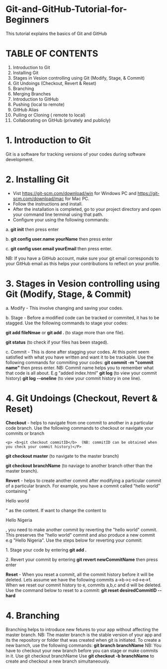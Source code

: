 # Git-and-GitHub-Tutorial-for-Beginners
This tutorial explains the basics of Git and GitHub

# TABLE OF CONTENTS

1. Introduction to Git
2. Installing Git
3. Stages in Vesion controlling using Git (Modify, Stage, & Commit)
4. Git Undoings (Checkout, Revert & Reset)
5. Branching
6. Merging Branches
7. Introduction to GitHub
8. Pushing (local to remote)
9. GitHub Alias
10. Pulling or Cloning ( remote to local)
11. Collaborating on GitHub (privately and publicly)



# 1. Introduction to Git
Git is a software for tracking versions of your codes during software development.



# 2. Installing Git
  - Vist https://git-scm.com/download/win for Windows PC and https://git-scm.com/download/mac for Mac PC.
  - Follow the instructions and install.
  - After the installation is completed, go to your project directory and open your command line terminal using that path.
  - Configure your using the following commands:
  <p>  a. <b>git init</b> then press enter</p>
  <p>  b. <b>git config user.name yourName</b> then press enter</p>
   <p> c. <b>git config user.email yourEmail</b> then press enter.</p> NB: If you have a GitHub account, make sure your git email corresponds to your GitHub email as this helps your contributions to reflect on your profile.
    



# 3. Stages in Vesion controlling using Git (Modify, Stage, & Commit)
<p>a. Modify - This involve changing and saving your codes.</P>
<p>b. Stage - Before a modified code can be tracked or commited, it has to be stagged. Use the following commands to stage your codes:</P>
  <p><b>git add fileNmae</b>  or <b>git add . </b>  (to stage more than one file).</P>
 <p> <b>git status</b>  (to check if your files has been staged).</p>
<p>c. Commit - This is done after stagging your codes. At this point seem satisfied with what you have written and want it to be trackable. Use the following commands for commiting your codes: 
  <b>git commit -m "commit name" </b> then press enter. NB: Commit name helps you to remember what that code is all about. E.g "added index.html"
  <b>git log</b> (to view your commit history)
  <b>git log --oneline</b> (to view your commit history in one line).</P>
  
  
  
# 4.  Git Undoings (Checkout, Revert & Reset)
 <p> <b>Checkout</b> - helps to navigate from one commit to another in a particular code branch. Use the following commands to checkout or navigate your commits or branch</P>
 
    <p> <b>git checkout commitID</b>  (NB: commitID can be obtained when you check your commit history)</P>
   <P> <b>git checkout master</b> (to navigate to the master branch)</P>
  <p> <b> git checkout branchName</b> (to naviage to another branch other than the master branch).</p>
    
<p> <b>  Revert</b> - helps to create another commit after modifying a particular commit of a particular branch. For example, you have a commit called "hello world" containing "<p>Hello world</p>" as the content. If want to change the content to <p> Hello Nigeria </p>, you need to make another commit by reverting the "hello world" commit. This preserves the "hello world" commit and also produce a new commit e.g "Hello Nigeria".  Use the steps below for reverting your commit:</p>
    <p>1. Stage your code by entering <b>git add .</b> </P>
  <p>  2. Revert your commit by entering <b>git revert newCommitName</b> then press enter</P>
 
<p> <b> Reset</b> - When you reset a commit, all the commit history before it will be deleted. Lets assume we have the following commits a->b->c->d->e->f. When we reset our commit history to e, commits a,b,c and d will be deleted. Use the command below to reset to a commit:
   <b> git reset desiredCommitID --hard</b></p>
    
 
 

  
 # 4.  Branching
  Branching helps to introduce new fetures to your app without affecting the master branch. NB: The master branch is the stable version of your app and its the repository or folder that was created when git is initiated.
  To create a new barnch, use the following commands:
   <b>git branch branchName</b>
   NB: You have to checkout your new branch before you can stage or make commits in it. Use git checkout branchName
   Use <b>git checkout -b branchName</b> to create and checkout a new branch simultaneously.
  





